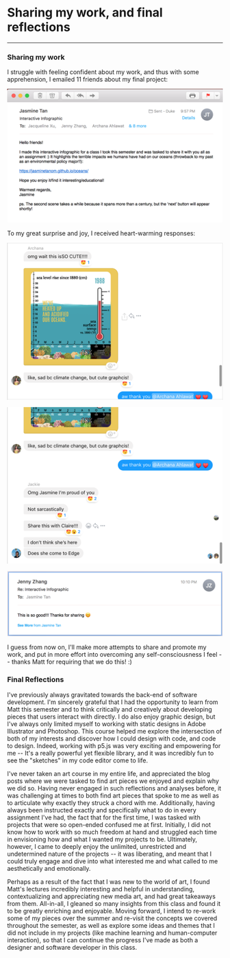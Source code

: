 # Sharing my work, and final reflections

------
### Sharing my work

I struggle with feeling confident about my work, and thus with some apprehension, I emailed 11 friends about my final project:

![Email Screenshot](images/email.png)

To my great surprise and joy, I received heart-warming responses:

![Facebook Comment 1](images/fb-comment-1.png)

![Facebook Comment 2](images/fb-comment-2.png)

![Email Response](images/email-response.png)

I guess from now on, I'll make more attempts to share and promote my work, and put in more effort into overcoming any self-consciousness I feel -- thanks Matt for requiring that we do this! :)


### Final Reflections

I've previously always gravitated towards the back-end of software development. I'm sincerely grateful that I had the opportunity to learn from Matt this semester and to think critically and creatively about developing pieces that users interact with directly. I do also enjoy graphic design, but I've always only limited myself to working with static designs in Adobe Illustrator and Photoshop. This course helped me explore the intersection of both of my interests and discover how I could design with code, and code to design. Indeed, working with p5.js was very exciting and empowering for me -- It's a really powerful yet flexible library, and it was incredibly fun to see the "sketches" in my code editor come to life.

I've never taken an art course in my entire life, and appreciated the blog posts where we were tasked to find art pieces we enjoyed and explain why we did so. Having never engaged in such reflections and analyses before, it was challenging at times to both find art pieces that spoke to me as well as to articulate why exactly they struck a chord with me. Additionally, having always been instructed exactly and specifically what to do in every assignment I've had, the fact that for the first time, I was tasked with projects that were so open-ended confused me at first. Initially, I did not know how to work with so much freedom at hand and struggled each time in envisioning how and what I wanted my projects to be. Ultimately, however, I came to deeply enjoy the unlimited, unrestricted and undetermined nature of the projects -- it was liberating, and meant that I could truly engage and dive into what interested me and what called to me aesthetically and emotionally.

Perhaps as a result of the fact that I was new to the world of art, I found Matt's lectures incredibly interesting and helpful in understanding, contextualizing and appreciating new media art, and had great takeaways from them. All-in-all, I gleaned so many insights from this class and found it to be greatly enriching and enjoyable. Moving forward, I intend to re-work some of my pieces over the summer and re-visit the concepts we covered throughout the semester, as well as explore some ideas and themes that I did not include in my projects (like machine learning and human-computer interaction), so that I can continue the progress I've made as both a designer and software developer in this class.
